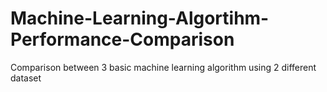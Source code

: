 # Machine-Learning-Algortihm-Performance-Comparison
Comparison between 3 basic machine learning algorithm using 2 different dataset
